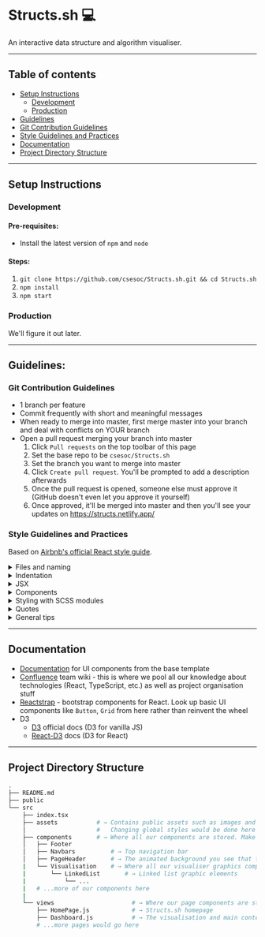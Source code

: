 # Structs.sh 💻

An interactive data structure and algorithm visualiser.

---

## Table of contents

-   [Setup Instructions](#setup-instructions)
    -   [Development](#development)
    -   [Production](#production)
-   [Guidelines](#guidelines)
-   [Git Contribution Guidelines](#git-contribution-guidelines)
-   [Style Guidelines and Practices](#style-guidelines-and-practices)
-   [Documentation](#documentation)
-   [Project Directory Structure](#project-directory-structure)

---

## Setup Instructions

### Development

#### Pre-requisites:

-   Install the latest version of `npm` and `node`

#### Steps:

1. `git clone https://github.com/csesoc/Structs.sh.git && cd Structs.sh`
2. `npm install`
3. `npm start`

### Production

We'll figure it out later.

---

## Guidelines:

### Git Contribution Guidelines

-   1 branch per feature
-   Commit frequently with short and meaningful messages
-   When ready to merge into master, first merge master into your branch and deal with conflicts on YOUR branch
-   Open a pull request merging your branch into master
    1. Click `Pull requests` on the top toolbar of this page
    2. Set the base repo to be `csesoc/Structs.sh`
    3. Set the branch you want to merge into master
    4. Click `Create pull request`. You'll be prompted to add a description afterwards
    5. Once the pull request is opened, someone else must approve it (GitHub doesn't even let you approve it yourself)
    6. Once approved, it'll be merged into master and then you'll see your updates on https://structs.netlify.app/

### Style Guidelines and Practices

Based on <a href="https://github.com/airbnb/javascript/tree/master/react">Airbnb's official React style guide</a>.

<details>
<summary>Files and naming</summary>
<p>

-   One component per file

-   Prefer functional components over class components

    -   They're easier to test
    -   Less code, hence easier to read and maintain
    -   Possible performance boost in future versions of React
    -   Only use class components when there's complex internal state

-   Use `.jsx` extension for React components and `.js` for every other file

    -   If using TypeScript, then use `.tsx` and `.ts`

-   Naming
    -   `PascalCase` for React components
        -   Give it the same name as the filename. Eg. for `LinkedList.jsx`, name the React component inside to be `LinkedList`
    -   `camelCase` for everything else

</p>
</details>

<details>
<summary>Indentation</summary>
<p>

-   Splitting up long prop lines:

    ```javascript
    <Foo superLongParam="bar" anotherSuperLongParam="baz" />
    ```

-   Conditional rendering:

    ```javascript
    // && operator
    {
        showButton && <Button />;
    }

    // Ternary operator ()
    {
        someConditional ? <Foo /> : <Foo superLongParam="bar" anotherSuperLongParam="baz" />;
    }
    ```

</p>
</details>

<details>
<summary>JSX</summary>
<p>

-   Spacing

    ```javascript
    // Very bad
    <Foo      bar={ baz }    />

    // Good
    <Foo bar={baz} />
    ```

-   Wrap JSX in parentheses
    ```javascript
    return <MyComponent variant="long body" foo="bar" />;
    ```

</p>
</details>

<details>
<summary>Components</summary>
<p>

-   Use 'object destructuring' to get prop arguments

    ```js
    // Don't repeat props everywhere :(
    const Input = (props) => {
        return <input value={props.value} onChange={props.onChange} />;
    };

    // Destructure and use the straight values :)
    const Input = ({ value, onChange }) => <input value={value} onChange={onChange} />;
    ```

-   Always set default props so that the component never crashes when you don't pass in a specific prop
    ```js
    const Component = ({
        title: 'Default Title',
        subtitle: 'Generic Subtitle'
    }) => {
        return (
            <div>
                ...
            </div>
        );
    }
    ```

</p>
</details>

<details>
<summary>Styling with SCSS modules</summary>
<p>

Using global CSS/SCSS is an absolute nightmare in a large project because you have name collisions and specificity issues.
With SCSS modules, every classname you define is 'mangled' so that it is always unique and is guaranteed to never
conflict with any other classname in the project.

How this works:

1. Suppose you're working on `LinkedList.jsx`. Add a new file called `LinkedList.module.scss`
2. Write your SCSS code in that file. Remember SCSS is a superset of CSS so you can just write regular CSS.
    ```scss
    .container {
        margin: 10px;
    }
    ```
3. Import the scss module in `LinkedList.jsx` and apply the style like this:

    ```js
    import styles from './LinkedList.module.scss';

    const LinkedList = () => {
        return <div className={styles.container}>...</div>;
    };
    ```

</p>
</details>

<details>
<summary>Quotes</summary>
<p>

-   Use double quotes `"..."` for prop passing and `'...'` for everything else

</p>
</details>

<details>
<summary>General tips</summary>
<p>

-   DRY - 'don't repeat yourself', (ie. don't do what Tim does)

</p>
</details>

---

## Documentation

-   <a href="https://demos.creative-tim.com/blk-design-system-react/#/documentation/overview">Documentation</a> for UI components from the base template
-   <a href="https://compclub.atlassian.net/wiki/spaces/Projects/pages/1645936641/Structs.sh">Confluence</a> team wiki - this is where we pool all our knowledge about technologies (React, TypeScript, etc.) as well as project organisation stuff
-   <a href="https://reactstrap.github.io/">Reactstrap</a> - bootstrap components for React. Look up basic UI components like `Button`, `Grid` from here rather than reinvent the wheel
-   D3
    -   <a href="https://github.com/d3/d3/wiki">D3</a> official docs (D3 for vanilla JS)
    -   <a href="https://github.com/react-d3-library/react-d3-library/wiki">React-D3</a> docs (D3 for React)

---

## Project Directory Structure

```bash
.
├── README.md
├── public
└── src
    ├── index.tsx
    ├── assets           # → Contains public assets such as images and CSS/SCSS.
    │                    #   Changing global styles would be done here (most likely)
    ├── components       # → Where all our components are stored. Make new directories for your components here
    │   ├── Footer
    │   ├── Navbars          # → Top navigation bar
    │   ├── PageHeader       # → The animated background you see that takes up 100% of the viewport
    |   └── Visualisation    # → Where all our visualiser graphics components are
    |       └── LinkedList       # → Linked list graphic elements
    |           └── ...
    |   # ...more of our components here
    |
    └── views                      # → Where our page components are stored.
        ├── HomePage.js            # → Structs.sh homepage
        ├── Dashboard.js           # → The visualisation and main content page
        # ...more pages would go here
```
